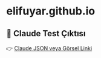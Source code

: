# elifuyar.github.io
## 📎 Claude Test Çıktısı

👉 [Claude JSON veya Görsel Linki](https://claude.ai/public/artifacts/58a4a242-d4a9-4aa1-af1a-60b8a0879c2d)
